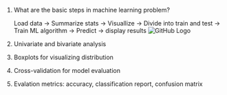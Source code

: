 1. What are the basic steps in machine learning problem?

   Load data -> Summarize stats -> Visuallize -> Divide into train and test -> Train ML algorithm -> Predict -> display results
   ![GitHub Logo](ML-DL-Problems/images/ml_process.png)

2. Univariate and bivariate analysis

3. Boxplots for visualizing distribution

4. Cross-validation for model evaluation

5. Evalation metrics: accuracy, classification report, confusion matrix
